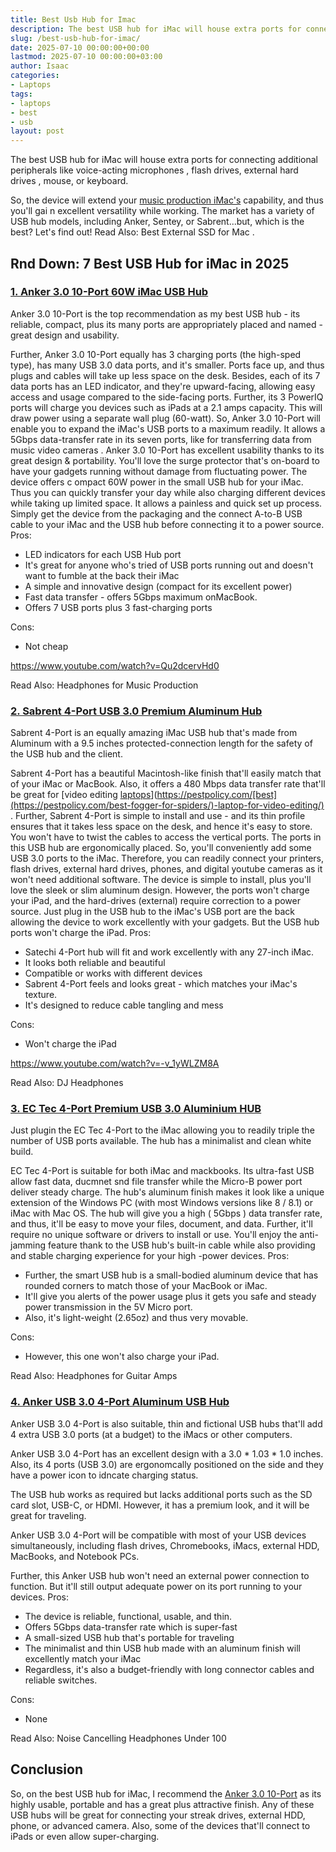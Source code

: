 ```yaml
---
title: Best Usb Hub for Imac
description: The best USB hub for iMac will house extra ports for connecting additional peripherals like voice-acting microphones , flash drives, external hard drives ,...
slug: /best-usb-hub-for-imac/
date: 2025-07-10 00:00:00+00:00
lastmod: 2025-07-10 00:00:00+03:00
author: Isaac
categories:
- Laptops
tags:
- laptops
- best
- usb
layout: post
---
```

The best USB hub for iMac will house extra ports for connecting additional peripherals like
voice-acting microphones
, flash drives,
external hard drives
, mouse, or keyboard.

So, the device will extend your
[music production iMac's](https://pestpolicy.com/best-mac-for-music-production/)
capability, and thus you'll gai
n excellent versatility while working.
The market has a variety of USB hub models, including Anker, Sentey, or Sabrent...but, which is the best? Let's find out!
Read Also:
Best External SSD for Mac
.
## Rnd Down: 7 Best USB Hub for iMac in 2025
### [1. Anker 3.0 10-Port 60W iMac USB Hub](https://www.amazon.com/dp/B00VDVCQ84/?tag=p-policy-20)
Anker 3.0 10-Port is the top recommendation as my best USB hub - its reliable, compact, plus its many ports are appropriately placed and named - great design and usability.

Further, Anker 3.0 10-Port equally has 3 charging ports (the high-sped type), has many USB 3.0 data ports, and it's smaller. Ports face up, and thus plugs and cables will take up less space on the desk.
Besides, each of its 7 data ports has an LED indicator, and they're upward-facing, allowing easy access and usage compared to the side-facing ports.
Further, its 3 PowerIQ ports will charge you devices such as iPads at a 2.1 amps capacity. This will draw power using a separate wall plug (60-watt).
So, Anker 3.0 10-Port will enable you to expand the iMac's USB ports to a maximum readily. It allows a 5Gbps data-transfer rate in its seven ports, like for transferring data from
music video cameras
.
Anker 3.0 10-Port has excellent usability thanks to its great design & portability. You'll love the surge protector that's on-board to have your gadgets running without damage from fluctuating power.
The device offers c
ompact
60W
power in the small USB hub for your iMac. Thus you can quickly transfer your day while also charging different devices while taking up limited space.
It allows a painless and quick set up process. Simply get the device from the packaging and the connect
A-to-B USB cable to your iMac and the USB hub before connecting it to a power source.
Pros:
- LED indicators for each USB Hub port
- It's great for anyone who's tried of USB ports running out and doesn't want to fumble at the back their iMac
- A simple and innovative design (compact for its excellent power)
- Fast data transfer - offers 5Gbps maximum onMacBook.
- Offers 7 USB ports plus 3 fast-charging ports

Cons:
- Not cheap

https://www.youtube.com/watch?v=Qu2dcervHd0

Read Also:
Headphones for Music Production
### [2. Sabrent 4-Port USB 3.0 Premium Aluminum Hub](https://www.amazon.com/dp/B013WKGPSA/?tag=p-policy-20)
Sabrent
4-Port is an equally amazing iMac USB hub that's made from Aluminum with a 9.5 inches protected-connection length for the safety of the USB hub and the client.

Sabrent 4-Port has a beautiful Macintosh-like finish that'll easily match that of your iMac or MacBook. Also, it offers a 480 Mbps data transfer rate that'll be great for
[video editing [laptops](https://pestpolicy.com/best-external-hard-drive-for-music-production/)](https://pestpolicy.com/[best](https://pestpolicy.com/best-fogger-for-spiders/)-laptop-for-video-editing/)
.
Further, Sabrent 4-Port is simple to install and use - and its thin profile ensures that it takes less space on the desk, and hence it's easy to store.
You won't have to twist the cables to access the vertical ports. The ports in this USB hub are ergonomically placed. So, you'll conveniently add some USB 3.0 ports to the iMac.
Therefore, you can readily connect your printers, flash drives, external hard drives, phones, and
digital youtube cameras
as it won't need additional software.
The device is simple to install, plus you'll love the sleek or slim aluminum design. However, the ports won't charge your iPad, and the hard-drives (external) require correction to a power source.
Just plug in the USB hub to the iMac's USB port are the back allowing the device to work excellently with your gadgets. But the USB hub ports won't charge the iPad.
Pros:
- Satechi 4-Port hub will fit and work excellently with any 27-inch iMac.
- It looks both reliable and beautiful
- Compatible or works with different devices
- Sabrent 4-Port feels and looks great - which matches your iMac's texture.
- It's designed to reduce cable tangling and mess

Cons:
- Won't charge the iPad

https://www.youtube.com/watch?v=-v_1yWLZM8A

Read Also:
DJ Headphones
### [3. EC Tec 4-Port Premium USB 3.0 Aluminium HUB](https://www.amazon.com/dp/B010LTO7DA/?tag=p-policy-20)
Just plugin the EC Tec 4-Port to the iMac allowing you to readily triple the number of USB ports available. The hub has a minimalist and clean white build.

EC Tec 4-Port is suitable for both iMac and mackbooks. Its ultra-fast USB allow fast data, ducmnet snd file transfer while the Micro-B power port deliver steady charge.
The hub's
aluminum finish makes it look like a unique extension of the
Windows PC (with most Windows versions like 8 / 8.1) or
iMac with
Mac OS.
The hub will give you a high (
5Gbps
) data transfer rate, and thus, it'll be easy to move your files, document, and data. Further, it'll require no unique software or drivers to install or use.
You'll enjoy the
anti-jamming feature thank to the USB hub's built-in cable while also providing and stable charging experience for your high
-power
devices.
Pros:
- Further, the smart USB hub is a small-bodied aluminum device that has rounded corners to match those of your MacBook or iMac.
- It'll give you alerts of the power usage plus it gets you safe and steady power transmission in the 5V Micro port.
- Also, it's light-weight (2.65oz) and thus very movable.

Cons:
- However, this one won't also charge your iPad.

Read Also:
Headphones for Guitar Amps
### [4. Anker USB 3.0 4-Port Aluminum USB Hub](https://www.amazon.com/dp/B00IJ331WY/?tag=p-policy-20)
Anker USB 3.0 4-Port is also suitable, thin and fictional USB hubs that'll add 4 extra USB 3.0 ports (at a budget) to the iMacs or other computers.

Anker USB 3.0 4-Port has an excellent design with a 3.0 * 1.03 * 1.0 inches. Also, its 4 ports (USB 3.0) are ergonomcally positioned on the side and they have a power icon to idncate charging status.

The USB hub works as required but lacks additional ports such as the SD card slot, USB-C, or HDMI. However, it has a premium look, and it will be great for traveling.

Anker USB 3.0 4-Port will be compatible with most of your USB devices simultaneously, including flash drives, Chromebooks, iMacs, external HDD, MacBooks, and Notebook PCs.

Further, this Anker USB hub won't need an external power connection to function. But it'll still output adequate power on its port running to your devices.
Pros:
- The device is reliable, functional, usable, and thin.
- Offers 5Gbps data-transfer rate which is super-fast
- A small-sized USB hub that's portable for traveling
- The minimalist and thin USB hub made with an aluminum finish will excellently match your iMac
- Regardless, it's also a budget-friendly with long connector cables and reliable switches.

Cons:
- None

Read Also:
Noise Cancelling Headphones Under 100
## Conclusion
So, on the best USB hub for iMac, I recommend the
[Anker 3.0 10-Port](https://www.amazon.com/dp/B00VDVCQ84/?tag=p-policy-20)
as its highly usable, portable and has a great plus attractive finish.
Any of these USB hubs will be great for connecting your streak drives, external HDD, phone, or advanced camera. Also, some of the devices that'll connect to iPads or even allow super-charging.